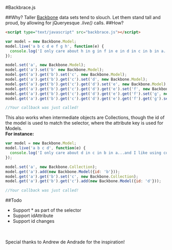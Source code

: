 #Backbrace.js

##Why?
Taller [Backbone](https://github.com/documentcloud/backbone) data sets tend to slouch. Let them stand tall and proud, by allowing for jQueryesque *.live()* calls.
##How?
```html
<script type="text/javascript" src="backbrace.js"></script>
```
```js
var model = new Backbone.Model;
model.live('a b c d e f g h', function(e) {
  console.log('I only care about h in g in f in e in d in c in b in a...nothing in between');
});

model.set('a', new Backbone.Model);
model.get('a').set('b' new Backbone.Model);
model.get('a').get('b').set('c', new Backbone.Model);
model.get('a').get('b').get('c').set('d', new Backbone.Model);
model.get('a').get('b').get('c').get('d').set('e', new Backbone.Model);
model.get('a').get('b').get('c').get('d').get('e').set('f', new Backbone.Model);
model.get('a').get('b').get('c').get('d').get('e').get('f').set('g', new Backbone.Model);
model.get('a').get('b').get('c').get('d').get('e').get('f').get('g').set('h', new Backbone.Model);

//Your callback was just called!
```

This also works when intermediate objects are Collections, though the id of the model is used to match the selector, where the attribute key is used for Models.  
__For instance:__
```js
var model = new Backbone.Model;
model.live('a b c d', function(e) {
  console.log('I only care about d in c in b in a...and I like using collections');
});

model.set('a', new Backbone.Collection);
model.get('a').add(new Backbone.Model({id: 'b'}));
model.get('a').get('b').set('c', new Backbone.Collection);
model.get('a').get('b').get('c').add(new Backbone.Model({id: 'd'}));

//Your callback was just called!
```
##Todo
- Support * as part of the selector
- Support idAttribute
- Support id changes

<br><br>
Special thanks to Andrew de Andrade for the inspiration!
